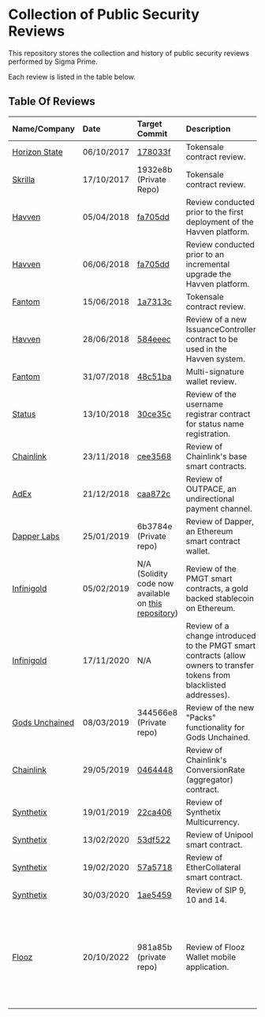 # Collection of Public Security Reviews

This repository stores the collection and history of public security reviews
performed by Sigma Prime.

Each review is listed in the table below.

## Table Of Reviews

| Name/Company                               | Date       | Target Commit                                                                                                              | Description                                                                  | Report                                          | Files                             |
|:-------------------------------------------|:-----------|:---------------------------------------------------------------------------------------------------------------------------|:-----------------------------------------------------------------------------|:------------------------------------------------|:----------------------------------|
| [Horizon State](https://horizonstate.com/) | 06/10/2017 | [178033f](https://github.com/HorizonState/token-sale/commit/178033f05ee5e72d9dfa464dccac4abc767dca6b)                      | Tokensale contract review.                                                   | [Report](./horizon-state/README.md)             | [Files](./horizon-state)          |
| [Skrilla](https://skrilla.com/)            | 17/10/2017 | 1932e8b (Private Repo)                                                                                                     | Tokensale contract review.                                                   | [Report](./skrilla/README.md)                   | [Files](./skrilla)                |
| [Havven](https://havven.io/)               | 05/04/2018 | [fa705dd](https://github.com/Havven/havven/commit/fa705dd2feabc9def03bce135f6a153a4b70b111)                                | Review conducted prior to the first deployment of the Havven platform.       | [Report](./havven-2018-04-05/README.md)         | [Files](./havven-2018-04-05)      |
| [Havven](https://havven.io/)               | 06/06/2018 | [fa705dd](https://github.com/Havven/havven/commit/fa705dd2feabc9def03bce135f6a153a4b70b111)                                | Review conducted prior to an incremental upgrade the Havven platform.        | [Report](./havven-2018-06-06/havven-review.pdf) | [Files](./havven-2018-06-06)      |
| [Fantom](https://fantom.foundation/)       | 15/06/2018 | [1a7313c](https://github.com/Fantom-foundation/tokensale/commit/1a7313c7d5da489db2e72a1aa20b2cf38c8fe363)                  | Tokensale contract review.                                                   | [Report](./fantom-token-sale/review.pdf)        | [Files](./fantom-token-sale)      |
| [Havven](https://havven.io/)               | 28/06/2018 | [584eeec](https://github.com/Havven/havven/blob/1e97f05299be48f32bad55404c42b58155d1feb0/contracts/IssuanceController.sol) | Review of a new IssuanceController contract to be used in the Havven system. | [Report](./havven-2018-06-18/review.pdf)        | [Files](./havven-2018-06-18)      |
| [Fantom](https://fantom.foundation/)       | 31/07/2018 | [48c51ba](https://github.com/Fantom-foundation/MultiSigWallet/commit/48c51ba1c4f27019ab5a57b35ba8c896658e791f)             | Multi-signature wallet review.                                               | [Report](./fantom-multisig-wallet/review.pdf)   | [Files](./fantom-multisig-wallet) |
| [Status](https://status.im/)               | 13/10/2018 | [30ce35c](https://github.com/status-im/ens-usernames/commit/30ce35c7efe0079d8df286826d4f826f102c818e)                      | Review of the username registrar contract for status name registration.      | [Report](./status/review.pdf)                   | [Files](./status)                 |
| [Chainlink](https://chain.link/)           | 23/11/2018 | [cee3568](https://github.com/smartcontractkit/chainlink/commit/cee3568a04c493af1a37c59071d37d0d9f9ba033)                   | Review of Chainlink's base smart contracts.                                  | [Report](./chainlink-1/review.pdf)              | [Files](./chainlink-1)            |
| [AdEx](https://adex.network/)              | 21/12/2018 | [caa872c](https://github.com/AdExNetwork/adex-protocol-eth/commit/caa872ce982cd09a342b42d10281bf82038e6070)                | Review of OUTPACE, an undirectional payment channel.                         | [Report](./adex/review.pdf)                     | [Files](./adex)                   |
| [Dapper Labs](https://www.dapperlabs.com/) | 25/01/2019 | 6b3784e (Private repo)                                                                                                    | Review of Dapper, an Ethereum smart contract wallet.                         | [Report](./dapper-wallet/review.pdf)            | [Files](./dapper-wallet)          |
| [Infinigold](https://www.infinigold.com/)           | 05/02/2019 | N/A (Solidity code now available on [this repository](https://github.com/infinigold-pty-ltd/pmgt-contracts))                   | Review of the PMGT smart contracts, a gold backed stablecoin on Ethereum.                 | [Report](./infinigold/review.pdf)              | [Files](./infinigold)            |
| [Infinigold](https://www.infinigold.com/)           | 17/11/2020 | N/A                    | Review of a change introduced to the PMGT smart contracts (allow owners to transfer tokens from blacklisted addresses).                 | [Report](./infinigold/review-2.pdf)              | [Files](./infinigold)            |
| [Gods Unchained](https://godsunchained.com/)| 08/03/2019 | 344566e8 (Private repo)                                                                                            | Review of the new "Packs" functionality for Gods Unchained.                  | [Report](./gods-unchained-packs/review.pdf)     | [Files](./gods-unchained-packs)   |
| [Chainlink](https://chain.link/)           | 29/05/2019 | [0464448](https://github.com/smartcontractkit/chainlink/commit/0464448c02bdeff7d72e97d3255ffcdfc120d6ee)                   | Review of Chainlink's ConversionRate (aggregator) contract.                 | [Report](./chainlink-2/review.pdf)              | [Files](./chainlink-2)            |
| [Synthetix](https://synthetix.io/)           | 19/01/2019 | [22ca406](https://github.com/Synthetixio/synthetix/commit/22ca4064ed1f295675d2d8d2c6e21c9e52825dab)                   | Review of Synthetix Multicurrency.                 | [Report](./synthetix/multicurrency/review.pdf)              | [Files](./synthetix/multicurrency)            |
| [Synthetix](https://synthetix.io/)           | 13/02/2020 | [53df522](https://github.com/Synthetixio/Unipool/commit/53df522e0e2b969703a298734c6f10aa0474d43b)                   | Review of Unipool smart contract.                 | [Report](./synthetix/unipool/review.pdf)              | [Files](./synthetix/unipool)            |
| [Synthetix](https://synthetix.io/)           | 19/02/2020 | [57a5718](https://github.com/Synthetixio/synthetix/pull/612/commits/57a57187f47fa77884bf8dd35f0cfda78eed7d5a)                   | Review of EtherCollateral smart contract.                 | [Report](./synthetix/ethercollateral/review.pdf)              | [Files](./synthetix/ethercollateral)            |
| [Synthetix](https://synthetix.io/)           | 30/03/2020 | [1ae5459](https://github.com/Synthetixio/synthetix/commit/1ae5459c49724ff252c2b9be269e061b47c2f41d)                   | Review of SIP 9, 10 and 14.                 | [Report](./synthetix/delegates/review.pdf)              | [Files](./synthetix/delegates)            |
| [Flooz](https://flooz.trade/)           | 20/10/2022 | 981a85b (private repo)                   | Review of Flooz Wallet mobile application.                | [Report](./flooz/Sigma Prime - Flooz - Flooz Wallet Mobile Application Security Assessment Report - v2.1.pdf)              | [Files](./flooz/)            |

